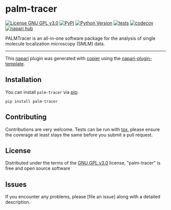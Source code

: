 # palm-tracer

[![License GNU GPL v3.0](https://img.shields.io/pypi/l/palm-tracer.svg?color=green)](https://github.com/tmonseigne/palm-tracer/raw/main/LICENSE)
[![PyPI](https://img.shields.io/pypi/v/palm-tracer.svg?color=green)](https://pypi.org/project/palm-tracer)
[![Python Version](https://img.shields.io/pypi/pyversions/palm-tracer.svg?color=green)](https://python.org)
[![tests](https://github.com/tmonseigne/palm-tracer/workflows/tests/badge.svg)](https://github.com/tmonseigne/palm-tracer/actions)
[![codecov](https://codecov.io/gh/tmonseigne/palm-tracer/branch/main/graph/badge.svg)](https://codecov.io/gh/tmonseigne/palm-tracer)
[![napari hub](https://img.shields.io/endpoint?url=https://api.napari-hub.org/shields/palm-tracer)](https://napari-hub.org/plugins/palm-tracer)

PALMTracer is an all-in-one software package for the analysis of single molecule localization microscopy (SMLM) data.

----------------------------------

This [napari] plugin was generated with [copier] using the [napari-plugin-template].

<!--
Don't miss the full getting started guide to set up your new package:
https://github.com/napari/napari-plugin-template#getting-started

and review the napari docs for plugin developers:
https://napari.org/stable/plugins/index.html
-->

## Installation

You can install `palm-tracer` via [pip]:

    pip install palm-tracer

## Contributing

Contributions are very welcome. Tests can be run with [tox], please ensure the coverage at least stays the same before you submit a pull request.

## License

Distributed under the terms of the [GNU GPL v3.0] license,
"palm-tracer" is free and open source software

## Issues

If you encounter any problems, please [file an issue] along with a detailed description.

[napari]: https://github.com/napari/napari
[copier]: https://copier.readthedocs.io/en/stable/
[GNU GPL v3.0]: http://www.gnu.org/licenses/gpl-3.0.txt
[napari-plugin-template]: https://github.com/napari/napari-plugin-template

[tox]: https://tox.readthedocs.io/en/latest/
[pip]: https://pypi.org/project/pip/
